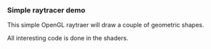 ### Simple raytracer demo

This simple OpenGL raytraer will draw a couple of geometric shapes. 

All interesting code is done in the shaders.